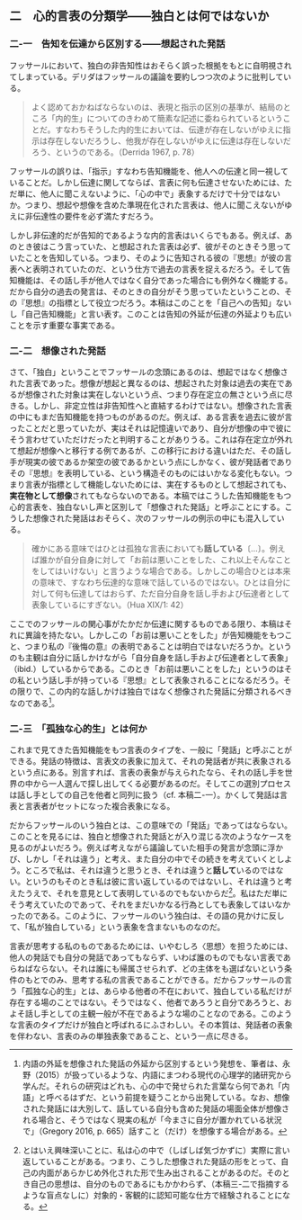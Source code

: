 ## 二　心的言表の分類学——独白とは何ではないか

### 二-一　告知を伝達から区別する——想起された発話

フッサールにおいて、独白の非告知性はおそらく誤った根拠をもとに自明視されてしまっている。デリダはフッサールの議論を要約しつつ次のように批判している。

> よく認めておかねばならないのは、表現と指示の区別の基準が、結局のところ「内的生」についてのきわめて簡素な記述に委ねられているということだ。すなわちそうした内的生においては、伝達が存在しないがゆえに指示は存在しないだろうし、他我が存在しないがゆえに伝達は存在しないだろう、というのである。（Derrida 1967, p. 78）

フッサールの誤りは、「指示」すなわち告知機能を、他人への伝達と同一視していることだ。しかし伝達に関してならば、言表に何も伝達させないためには、ただ単に、他人に聞こえないように、「心の中で」表象するだけで十分ではないか。つまり、想起や想像を含めた準現在化された言表は、他人に聞こえないがゆえに非伝達性の要件を必ず満たすだろう。

しかし非伝達的だが告知的であるような内的言表はいくらでもある。例えば、あのとき彼はこう言っていた、と想起された言表は必ず、彼がそのときそう思っていたことを告知している。つまり、そのように告知される彼の『思想』が彼の言表へと表明されていたのだ、という仕方で過去の言表を捉えるだろう。そして告知機能は、その話し手が他人ではなく自分であった場合にも例外なく機能する。だから自分の過去の発言は、そのときの自分がそう思っていたということの、その『思想』の指標として役立つだろう。本稿はこのことを「自己への告知」ないし「自己告知機能」と言い表す。このことは告知の外延が伝達の外延よりも広いことを示す重要な事実である。

### 二-二　想像された発話

さて、「独白」ということでフッサールの念頭にあるのは、想起ではなく想像された言表であった。想像が想起と異なるのは、想起された対象は過去の実在であるが想像された対象は実在しないという点、つまり存在定立の無さという点に尽きる。しかし、非定立性は非告知性へと直結するわけではない。想像された言表の中にもまだ告知機能を持つものがあるのだ。例えば、ある言表を過去に彼が言ったことだと思っていたが、実はそれは記憶違いであり、自分が想像の中で彼にそう言わせていただけだったと判明することがありうる。これは存在定立が外れて想起が想像へと移行する例であるが、この移行における違いはただ、その話し手が現実の彼であるか架空の彼であるかという点にしかなく、彼が発話者でありその『思想』を表明している、という構造そのものにはいかなる変化もない。つまり言表が指標として機能しないためには、実在するものとして想起されても、**実在物として想像**されてもならないのである。本稿ではこうした告知機能をもつ心的言表を、独白ないし声と区別して「想像された発話」と呼ぶことにする。こうした想像された発話はおそらく、次のフッサールの例示の中にも混入している。

> 確かにある意味ではひとは孤独な言表においても**話している**〔…〕。例えば誰かが自分自身に対して「お前は悪いことをした、これ以上そんなことをしてはいけない」と言うような場合である。しかしこの場合ひとは本来の意味で、すなわち伝達的な意味で話しているのではない。ひとは自分に対して何も伝達してはおらず、ただ自分自身を話し手および伝達者として表象しているにすぎない。（Hua XIX/1: 42）

ここでのフッサールの関心事がたかだか伝達に関するものである限り、本稿はそれに異論を持たない。しかしこの「お前は悪いことをした」が告知機能をもつこと、つまり私の『後悔の意』の表明であることは明白ではないだろうか。というのも主観は自分に話しかけながら「自分自身を話し手および伝達者として表象」（ibid.）しているからである。このとき「お前は悪いことをした」というのはその私という話し手が持っている『思想』として表象されることになるだろう。その限りで、この内的な話しかけは独白ではなく想像された発話に分類されるべきなのである[^1]。

[^1]: 内語の外延を想像された発話の外延から区別するという発想を、筆者は、永野（2015）が扱っているような、内語にまつわる現代の心理学的諸研究から学んだ。それらの研究はどれも、心の中で発せられた言葉なら何であれ「内語」と呼べるはずだ、という前提を疑うことから出発している。なお、想像された発話には大別して、話している自分も含めた発話の場面全体が想像される場合と、そうではなく現実の私が「今まさに自分が置かれている状況で」（Gregory 2016, p. 665）話すこと（だけ）を想像する場合がある。

### 二-三　「孤独な心的生」とは何か

これまで見てきた告知機能をもつ言表のタイプを、一般に「発話」と呼ぶことができる。発話の特徴は、言表文の表象に加えて、それの発話者が共に表象されるという点にある。別言すれば、言表の表象が与えられたなら、それの話し手を世界の中から一人選んで探し出してくる必要があるのだ。そしてこの選別プロセスは話し手としての自己を他者と同列に扱う（cf. 本稿二-一）。かくして発話は言表と言表者がセットになった複合表象になる。

だからフッサールのいう独白とは、この意味での「発話」であってはならない。このことを見るには、独白と想像された発話とが入り混じる次のようなケースを見るのがよいだろう。例えば考えながら議論していた相手の発言が念頭に浮かび、しかし「それは違う」と考え、また自分の中でその続きを考えていくとしよう。ところで私は、それは違うと思うとき、それは違うと**話して**いるのではない。というのもそのとき私は彼に言い返しているのではないし、それは違うと考えたうえで、それを意見として表明しているのでもないからだ[^2]。私はただ単にそう考えていたのであって、それをまだいかなる行為としても表象してはいなかったのである。このように、フッサールのいう独白は、その語の見かけに反して、「私が独白している」という表象を含まないものなのだ。

[^2]: とはいえ興味深いことに、私は心の中で（しばしば気づかずに）実際に言い返していることがある。つまり、こうした想像された発話の形をとって、自己の内面があらかじめ外化された形で生み出されることがあるのだ。そのとき自己の思想は、自分のものであるにもかかわらず、（本稿三-二で指摘するような盲点なしに）対象的・客観的に認知可能な仕方で経験されることになる。

言表が思考する私のものであるためには、いやむしろ〈思想〉を担うためには、他人の発話でも自分の発話であってもならず、いわば誰のものでもない言表であらねばならない。それは誰にも帰属させられず、どの主体をも選ばないという条件のもとでのみ、思考する私の言表であることができる。だからフッサールの言う「孤独な心的生」とは、あらゆる他者の不在において、独白している私だけが存在する場のことではない。そうではなく、他者であろうと自分であろうと、およそ話し手としての主観一般が不在であるような場のことなのである。このような言表のタイプだけが独白と呼ばれるにふさわしい。その本質は、発話者の表象を伴わない、言表のみの単独表象であること、という一点に尽きる。
